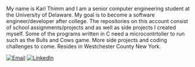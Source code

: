 My name is Karl Thimm and I am a senior computer engineering student at the University of Delaware.
My goal is to become a software engineer/developer after college.
The repositories on this account consist of school assignments/projects and as well as side projects I created myself.
Some of the programs written in C need a microcontrtoller to run such as the Bulls and Cows game. 
More side projects and coding challenges to come.
Resides in Westchester County New York.

[![Email](https://img.shields.io/badge/Email-KarlThimm3%40icloud.com-red?style=for-the-badge&logo=email)](mailto:KarlThimm3@icloud.com)
[![LinkedIn](https://img.shields.io/badge/LinkedIn-Karl%20Thimm-blue?style=for-the-badge&logo=linkedin)](https://www.linkedin.com/in/karl-thimm-aab780252/)


